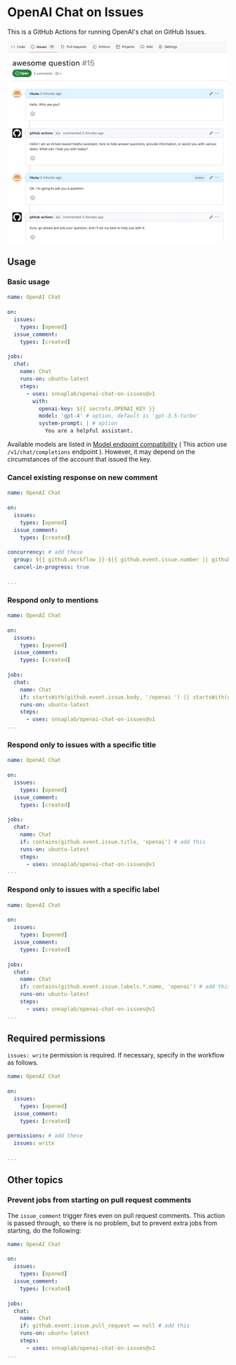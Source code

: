 # OpenAI Chat on Issues

This is a GitHub Actions for running OpenAI's chat on GitHub Issues.

<img src="doc/action.png" width="500" />

## Usage

### Basic usage

```yaml
name: OpenAI Chat

on:
  issues:
    types: [opened]
  issue_comment:
    types: [created]

jobs:
  chat:
    name: Chat
    runs-on: ubuntu-latest
    steps:
      - uses: snnaplab/openai-chat-on-issues@v1
        with:
          openai-key: ${{ secrets.OPENAI_KEY }}
          model: 'gpt-4' # option, default is 'gpt-3.5-turbo'
          system-prompt: | # option
            You are a helpful assistant.
```

Available models are listed in [Model endpoint compatibility](https://platform.openai.com/docs/models/model-endpoint-compatibility) ( This action use `/v1/chat/completions` endpoint ).
However, it may depend on the circumstances of the account that issued the key.

### Cancel existing response on new comment

```yaml
name: OpenAI Chat

on:
  issues:
    types: [opened]
  issue_comment:
    types: [created]

concurrency: # add these
  group: ${{ github.workflow }}-${{ github.event.issue.number || github.run_id }}
  cancel-in-progress: true

...
```

### Respond only to mentions
  
```yaml
name: OpenAI Chat

on:
  issues:
    types: [opened]
  issue_comment:
    types: [created]

jobs:
  chat:
    name: Chat
    if: startsWith(github.event.issue.body, '/openai ') || startsWith(github.event.comment.body, '/openai ') # add this
    runs-on: ubuntu-latest
    steps:
      - uses: snnaplab/openai-chat-on-issues@v1
...
```

### Respond only to issues with a specific title

```yaml
name: OpenAI Chat

on:
  issues:
    types: [opened]
  issue_comment:
    types: [created]

jobs:
  chat:
    name: Chat
    if: contains(github.event.issue.title, 'openai') # add this
    runs-on: ubuntu-latest
    steps:
      - uses: snnaplab/openai-chat-on-issues@v1
...
```

### Respond only to issues with a specific label

```yaml
name: OpenAI Chat

on:
  issues:
    types: [opened]
  issue_comment:
    types: [created]

jobs:
  chat:
    name: Chat
    if: contains(github.event.issue.labels.*.name, 'openai') # add this
    runs-on: ubuntu-latest
    steps:
      - uses: snnaplab/openai-chat-on-issues@v1
...
```

## Required permissions

`issues: write` permission is required.
If necessary, specify in the workflow as follows.

```yaml
name: OpenAI Chat

on:
  issues:
    types: [opened]
  issue_comment:
    types: [created]

permissions: # add these
  issues: write

...  
```

## Other topics

### Prevent jobs from starting on pull request comments

The `issue_comment` trigger fires even on pull request comments.
This action is passed through, so there is no problem, but to prevent extra jobs from starting, do the following:

```yaml
name: OpenAI Chat

on:
  issues:
    types: [opened]
  issue_comment:
    types: [created]

jobs:
  chat:
    name: Chat
    if: github.event.issue.pull_request == null # add this
    runs-on: ubuntu-latest
    steps:
      - uses: snnaplab/openai-chat-on-issues@v1
...
```
